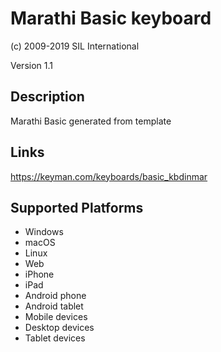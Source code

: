 Marathi Basic keyboard
==============

(c) 2009-2019 SIL International

Version 1.1

Description
-----------

Marathi Basic generated from template

Links
-----
https://keyman.com/keyboards/basic_kbdinmar

Supported Platforms
-------------------
 * Windows
 * macOS
 * Linux
 * Web
 * iPhone
 * iPad
 * Android phone
 * Android tablet
 * Mobile devices
 * Desktop devices
 * Tablet devices

